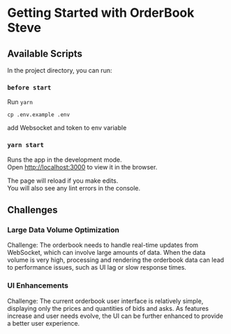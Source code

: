 # Getting Started with OrderBook Steve

## Available Scripts

In the project directory, you can run:

### `before start`

Run `yarn`

`cp .env.example .env`

add Websocket and token to env variable

### `yarn start`

Runs the app in the development mode.\
Open [http://localhost:3000](http://localhost:3000) to view it in the browser.

The page will reload if you make edits.\
You will also see any lint errors in the console.

## Challenges

### Large Data Volume Optimization

Challenge: The orderbook needs to handle real-time updates from WebSocket, which can involve large amounts of data. When the data volume is very high, processing and rendering the orderbook data can lead to performance issues, such as UI lag or slow response times.

### UI Enhancements

Challenge: The current orderbook user interface is relatively simple, displaying only the prices and quantities of bids and asks. As features increase and user needs evolve, the UI can be further enhanced to provide a better user experience.
